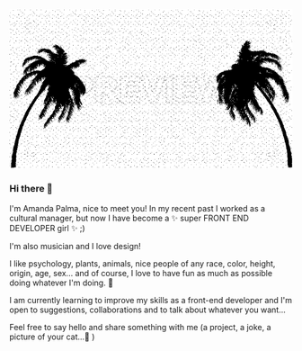 ![GitHub Logo](/images/palmtrees2.gif)

### Hi there 👋

I'm Amanda Palma, nice to meet you!
In my recent past I worked as a cultural manager, but now I have become a
✨ super FRONT END DEVELOPER girl ✨ ;)

I'm also musician and I love design!

I like psychology, plants, animals, nice people of any race, color, height, origin, age, sex... and of course, I love to have fun as much as possible doing whatever I'm doing. 👯

I am currently learning to improve my skills as a front-end developer and I'm open to suggestions, collaborations and to talk about whatever you want...

Feel free to say hello and share something with me (a project, a joke, a picture of your cat...💬 )
